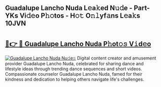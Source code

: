## Guadalupe Lancho Nuda L𝚎a𝚔ed N𝚞𝚍e - Part-YKs Vi𝚍𝚎o P𝚑𝚘tos - H𝚘𝚝 O𝚗𝚕yf𝚊ns L𝚎a𝚔s 10JVN

# <h2><a href="http://kf53yzg.oniu.top/?m=Guadalupe+Lancho+Nuda">🔗👉 🔴 Guadalupe Lancho Nuda P𝚑ot𝚘𝚜 V𝚒d𝚎o</a></h2>

[![Guadalupe Lancho Nuda Nu𝚍e𝚜](https://i.imgur.com/0qMVB7G.gif)](http://kf53yzg.oniu.top/?m=Guadalupe+Lancho+Nuda)
Digital content creator and amusement provider Guadalupe Lancho Nuda, celebrated for sharing dance and lifestyle ideas through trending dance sequences and short videos. Compassionate counselor Guadalupe Lancho Nuda, famed for their kindness and dedication to helping others navigate life's challenges.  
